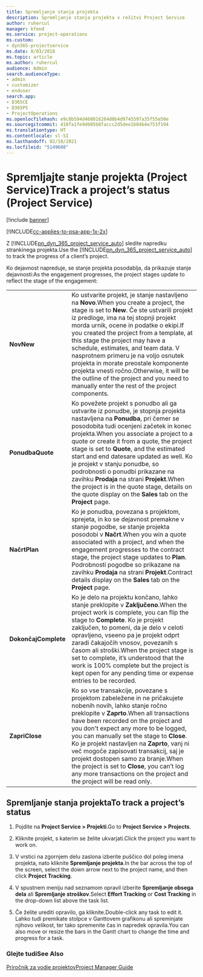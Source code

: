 ```yaml
---
title: Spremljanje stanja projekta
description: Spremljanje stanja projekta v rešitvi Project Service
author: ruhercul
manager: kfend
ms.service: project-operations
ms.custom:
- dyn365-projectservice
ms.date: 8/03/2018
ms.topic: article
ms.author: ruhercul
audience: Admin
search.audienceType:
- admin
- customizer
- enduser
search.app:
- D365CE
- D365PS
- ProjectOperations
ms.openlocfilehash: e9c8b594d468016264d0b4d9745597a35f55e50e
ms.sourcegitcommit: 418fa1fe9d605b8faccc2d5dee1b04b4e753f194
ms.translationtype: HT
ms.contentlocale: sl-SI
ms.lasthandoff: 02/10/2021
ms.locfileid: "5149608"
---
```

# <a name="track-a-projects-status-project-service"></a><span data-ttu-id="6273d-103">Spremljajte stanje projekta (Project Service)</span><span class="sxs-lookup"><span data-stu-id="6273d-103">Track a project’s status (Project Service)</span></span>

[!include [banner](../includes/psa-now-project-operations.md)]

[!INCLUDE[cc-applies-to-psa-app-1x-2x](../includes/cc-applies-to-psa-app-1x-2x.md)]

<span data-ttu-id="6273d-104">Z [!INCLUDE[pn_dyn_365_project_service_auto](../includes/pn-dyn-365-project-service-auto.md)] sledite napredku strankinega projekta.</span><span class="sxs-lookup"><span data-stu-id="6273d-104">Use the [!INCLUDE[pn_dyn_365_project_service_auto](../includes/pn-dyn-365-project-service-auto.md)] to track the progress of a client’s project.</span></span>  

<span data-ttu-id="6273d-105">Ko dejavnost napreduje, se stanje projekta posodablja, da prikazuje stanje dejavnosti:</span><span class="sxs-lookup"><span data-stu-id="6273d-105">As the engagement progresses, the project stages update to reflect the stage of the engagement:</span></span>  


|              |                                                                                                                                                                                                                                                                                                  |
|--------------|--------------------------------------------------------------------------------------------------------------------------------------------------------------------------------------------------------------------------------------------------------------------------------------------------|
|   <span data-ttu-id="6273d-106">**Nov**</span><span class="sxs-lookup"><span data-stu-id="6273d-106">**New**</span></span>    | <span data-ttu-id="6273d-107">Ko ustvarite projekt, je stanje nastavljeno na **Novo**.</span><span class="sxs-lookup"><span data-stu-id="6273d-107">When you create a project, the stage is set to **New**.</span></span> <span data-ttu-id="6273d-108">Če ste ustvarili projekt iz predloge, ima na tej stopnji projekt morda urnik, ocene in podatke o ekipi.</span><span class="sxs-lookup"><span data-stu-id="6273d-108">If you created the project from a template, at this stage the project may have a schedule, estimates, and team data.</span></span> <span data-ttu-id="6273d-109">V nasprotnem primeru je na voljo osnutek projekta in morate preostale komponente projekta vnesti ročno.</span><span class="sxs-lookup"><span data-stu-id="6273d-109">Otherwise, it will be the outline of the project and you need to manually enter the rest of the project components.</span></span> |
|  <span data-ttu-id="6273d-110">**Ponudba**</span><span class="sxs-lookup"><span data-stu-id="6273d-110">**Quote**</span></span>   |      <span data-ttu-id="6273d-111">Ko povežete projekt s ponudbo ali ga ustvarite iz ponudbe, je stopnja projekta nastavljena na **Ponudba**, pri čemer se posodobita tudi ocenjeni začetek in konec projekta.</span><span class="sxs-lookup"><span data-stu-id="6273d-111">When you associate a project to a quote or create it from a quote, the project stage is set to **Quote**, and the estimated start and end datesare updated as well.</span></span> <span data-ttu-id="6273d-112">Ko je projekt v stanju ponudbe, so podrobnosti o ponudbi prikazane na zavihku **Prodaja** na strani **Projekt**.</span><span class="sxs-lookup"><span data-stu-id="6273d-112">When the project is in the quote stage, details on the quote display on the **Sales** tab on the **Project** page.</span></span>      |
|   <span data-ttu-id="6273d-113">**Načrt**</span><span class="sxs-lookup"><span data-stu-id="6273d-113">**Plan**</span></span>   |                                     <span data-ttu-id="6273d-114">Ko je ponudba, povezana s projektom, sprejeta, in ko se dejavnost premakne v stanje pogodbe, se stanje projekta posodobi v **Načrt**.</span><span class="sxs-lookup"><span data-stu-id="6273d-114">When you win a quote associated with a project, and when the engagement progresses to the contract stage, the project stage updates to **Plan**.</span></span> <span data-ttu-id="6273d-115">Podrobnosti pogodbe so prikazane na zavihku **Prodaja** na strani **Projekt**.</span><span class="sxs-lookup"><span data-stu-id="6273d-115">Contract details display on the **Sales** tab on the **Project** page.</span></span>                                      |
| <span data-ttu-id="6273d-116">**Dokončaj**</span><span class="sxs-lookup"><span data-stu-id="6273d-116">**Complete**</span></span> |                    <span data-ttu-id="6273d-117">Ko je delo na projektu končano, lahko stanje preklopite v **Zaključeno**.</span><span class="sxs-lookup"><span data-stu-id="6273d-117">When the project work is complete, you can flip the stage to **Complete**.</span></span> <span data-ttu-id="6273d-118">Ko je projekt zaključen, to pomeni, da je delo v celoti opravljeno, vseeno pa je projekt odprt zaradi čakajočih vnosov, povezanih s časom ali stroški.</span><span class="sxs-lookup"><span data-stu-id="6273d-118">When the project stage is set to complete, it’s understood that the work is 100% complete but the project is kept open for any pending time or expense entries to be recorded.</span></span>                     |
|  <span data-ttu-id="6273d-119">**Zapri**</span><span class="sxs-lookup"><span data-stu-id="6273d-119">**Close**</span></span>   |           <span data-ttu-id="6273d-120">Ko so vse transakcije, povezane s projektom zabeležene in ne pričakujete nobenih novih, lahko stanje ročno preklopite v **Zaprto**.</span><span class="sxs-lookup"><span data-stu-id="6273d-120">When all transactions have been recorded on the project and you don't expect any more to be logged, you can manually set the stage to **Close**.</span></span> <span data-ttu-id="6273d-121">Ko je projekt nastavljen na **Zaprto**, vanj ni več mogoče zapisovati transakcij, saj je projekt dostopen samo za branje.</span><span class="sxs-lookup"><span data-stu-id="6273d-121">When the project is set to **Close**, you can’t log any more transactions on the project and the project will be read only.</span></span>           |

## <a name="to-track-a-projects-status"></a><span data-ttu-id="6273d-122">Spremljanje stanja projekta</span><span class="sxs-lookup"><span data-stu-id="6273d-122">To track a project’s status</span></span>  

1.  <span data-ttu-id="6273d-123">Pojdite na **Project Service > Projekti**.</span><span class="sxs-lookup"><span data-stu-id="6273d-123">Go to **Project Service > Projects**.</span></span>  

2.  <span data-ttu-id="6273d-124">Kliknite projekt, s katerim se želite ukvarjati.</span><span class="sxs-lookup"><span data-stu-id="6273d-124">Click the project you want to work on.</span></span>  

3.  <span data-ttu-id="6273d-125">V vrstici na zgornjem delu zaslona izberite puščico dol poleg imena projekta, nato kliknite **Spremljanje projekta**.</span><span class="sxs-lookup"><span data-stu-id="6273d-125">In the bar across the top of the screen, select the down arrow next to the project name, and then click **Project Tracking**.</span></span>  

4.  <span data-ttu-id="6273d-126">V spustnem meniju nad seznamom opravil izberite **Spremljanje obsega dela** ali **Spremljanje stroškov**.</span><span class="sxs-lookup"><span data-stu-id="6273d-126">Select **Effort Tracking** or **Cost Tracking** in the drop-down list above the task list.</span></span>  

5.  <span data-ttu-id="6273d-127">Če želite urediti opravilo, ga kliknite.</span><span class="sxs-lookup"><span data-stu-id="6273d-127">Double-click any task to edit it.</span></span> <span data-ttu-id="6273d-128">Lahko tudi premikate stolpce v Ganttovem grafikonu ali spreminjate njihovo velikost, ter tako spremenite čas in napredek opravila.</span><span class="sxs-lookup"><span data-stu-id="6273d-128">You can also move or resize the bars in the Gantt chart to change the time and progress for a task.</span></span>  

### <a name="see-also"></a><span data-ttu-id="6273d-129">Glejte tudi</span><span class="sxs-lookup"><span data-stu-id="6273d-129">See Also</span></span>  
 [<span data-ttu-id="6273d-130">Priročnik za vodje projektov</span><span class="sxs-lookup"><span data-stu-id="6273d-130">Project Manager Guide</span></span>](../psa/project-manager-guide.md)
